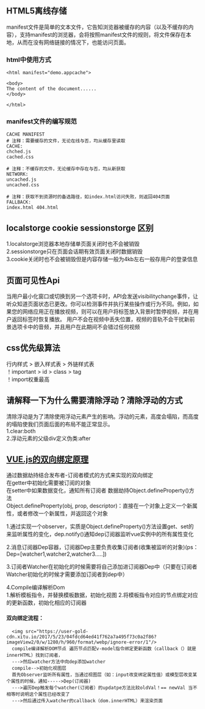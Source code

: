 ## HTML5离线存储

manifest文件是简单的文本文件，它告知浏览器被缓存的内容（以及不缓存的内容），支持manifest的浏览器，会将按照manifest文件的规则，将文件保存在本地，从而在没有网络链接的情况下，也能访问页面。

### html中使用方式
```
<html manifest="demo.appcache">

<body>
The content of the document......
</body>

</html>
```
### manifest文件的编写规范

```
CACHE MANIFEST
# 注释：需要缓存的文件，无论在线与否，均从缓存里读取
CACHE:
chched.js
cached.css

# 注释：不缓存的文件，无论缓存中存在与否，均从新获取
NETWORK:
uncached.js
uncached.css

# 注释：获取不到资源时的备选路径，如index.html访问失败，则返回404页面
FALLBACK:
index.html 404.html
```



## localstorge cookie sessionstorge 区别
  1.localstorge浏览器本地存储单页面关闭时也不会被销毁  
  2.sessionstorge只在页面会话期有效页面关闭时数据销毁  
  3.cookie关闭时也不会被销毁但是内容存储一般为4kb左右一般存用户的登录信息  

## 页面可见性Api
  当用户最小化窗口或切换到另一个选项卡时，API会发送visibilitychange事件，让听众知道页面状态已更改。你可以检测事件并执行某些操作或行为不同。例如，如果您的网络应用正在播放视频，则可以在用户将标签放入背景时暂停视频，并在用户返回标签时恢复播放。 用户不会在视频中丢失位置，视频的音轨不会干扰新前景选项卡中的音频，并且用户在此期间不会错过任何视频
## css优先级算法
  行内样式 > 嵌入样式表 > 外链样式表  
  ！important > id > class > tag  
  ！import权重最高  
## 请解释一下为什么需要清除浮动？清除浮动的方式
  清除浮动是为了清除使用浮动元素产生的影响。浮动的元素，高度会塌陷，而高度的塌陷使我们页面后面的布局不能正常显示。  
  1.clear:both  
  2.浮动元素的父级div定义伪类:after  

## [VUE.js的双向绑定原理](https://juejin.im/entry/5923973da22b9d005893805a)
  通过数据劫持结合发布者-订阅者模式的方式来实现的双向绑定  
  在getter中初始化需要被订阅的对象  
  在setter中如果数据变化，通知所有订阅者
  数据劫持Object.defineProperty()方法  
  Object.defineProperty(obj, prop, descriptor)：直接在一个对象上定义一个新属性，或者修改一个新属性，并返回这个对象  

  1.通过实现一个observer，实质是Object.defineProperty()方法设置get、set的来监听属性的变化，dep.notify()通知dep订阅器监听vue实例中的所有属性变化      

  2.消息订阅器Dep容器，订阅器Dep主要负责收集订阅者(收集被监听的对象)(ps：Dep=[watcher1,watcher2,watcher3.....]) 

  3.订阅者Watcher在初始化的时候需要将自己添加进订阅器Dep中（只要在订阅者Watcher初始化的时候才需要添加订阅者到dep中）   

  4.Compile编译解析Dom  
      1.解析模板指令，并替换模板数据，初始化视图
      2.将模板指令对应的节点绑定对应的更新函数，初始化相应的订阅器  

#### 双向绑定流程：
  ``` 
    <img src="https://user-gold-cdn.xitu.io/2017/5/23/04fdcd64ed41f762a7a495f73c0a2f86?imageView2/0/w/1280/h/960/format/webp/ignore-error/1"/>
    compile编译解析DOM节点 遍历节点匹配v-model指令绑定更新函数（callback（）就是innerHTML）找到订阅者，
    --->然后watcher方法中向dep添加watcher
    compile-->初始化视图层
    首先Observer监听所有属性，当通过视图层（如：input改变绑定属性值）或模型层改变某个属性的时候，通知----->Dep(订阅器)  
    --->遍历Dep触发每个watcher(订阅者）的updatpe方法比较oldVal！== newVal 当不相等时说明这个属性已经改变了
    --->然后通过传入watcher的callback（dom.innerHTML）来渲染页面  
    
  ```